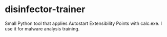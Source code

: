 # disinfector-trainer
Small Python tool that applies Autostart Extensibility Points with calc.exe. I use it for malware analysis training.
